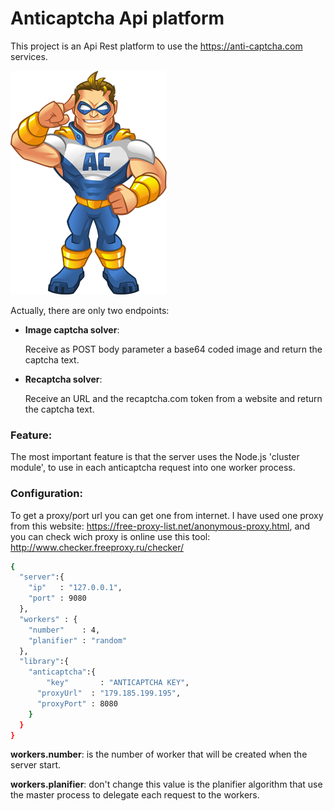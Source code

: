 # Anticaptcha Api platform
This project is an Api Rest platform to use the https://anti-captcha.com services.

![N|Solid](https://github.com/damiancipolat/Cluster-Anticaptcha-Api/blob/master/doc/anticaptcha_hero.png?raw=true)


Actually, there are only two endpoints:
- **Image captcha solver**: 

  Receive as POST body parameter a base64 coded image and return the captcha text.

- **Recaptcha solver**: 

   Receive an URL and the recaptcha.com token from a website and return the captcha text.

### Feature:
The most important feature is that the server uses the Node.js 'cluster module', to use in each anticaptcha request into one worker process.

### Configuration:
To get a proxy/port url you can get one from internet.
I have used one proxy from this website: https://free-proxy-list.net/anonymous-proxy.html, and you can check wich proxy is online use this tool: http://www.checker.freeproxy.ru/checker/

```sh
{
  "server":{
    "ip"   : "127.0.0.1",
    "port" : 9080
  },
  "workers" : {
    "number"    : 4,
    "planifier" : "random"
  },
  "library":{
  	"anticaptcha":{
  		"key"       : "ANTICAPTCHA KEY",
      "proxyUrl"  : "179.185.199.195",
      "proxyPort" : 8080
  	}
  }
}
```
**workers.number**: is the number of worker that will be created when the server start.

**workers.planifier**: don't change this value is the planifier algorithm that use the master process to delegate each request to the workers.

